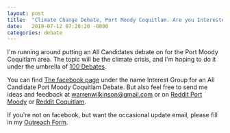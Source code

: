 ```yaml
---
layout: post
title:  "Climate Change Debate, Port Moody Coquitlam. Are you Interested?"
date:   2019-07-12 07:20:20 -0800
categories: debate
---
```


I'm running around putting an All Candidates debate on for the Port Moody Coquitlam area.  The topic
will be the climate crisis, and I'm hoping to do it under the umbrella of [100 Debates][hundred].

You can find [The facebook page][facebook] under the name Interest Group for an All Candidate Port Moody Coquitlam Debate.  But also feel free to send me ideas and feedback at warrenwilkinson@gmail.com or on
[Reddit Port Moody][portmoody] or [Reddit Coquitlam][coquitlam].

If you're not on facebook, but want the occasional update email, please fill in my
[Outreach Form][outreachform].

[hundred]: https://www.100debates.ca/
[portmoody]: https://www.reddit.com/r/Portmoody/comments/cc336a/im_setting_up_an_all_candidate_debate_in_port/
[coquitlam]: https://www.reddit.com/r/coquitlam/comments/cc23v9/im_setting_up_an_all_candidate_debate_in_port/
[outreachform]: https://docs.google.com/forms/d/e/1FAIpQLSfExNZby4fi3-C7uHrIpd82zbuJrwhdg7wSNjnr4n8HXL5CBg/viewform
[facebook]: https://www.facebook.com/Interest-Group-for-an-All-Candidate-Port-Moody-Coquitlam-Climate-Debate-396835850961489
